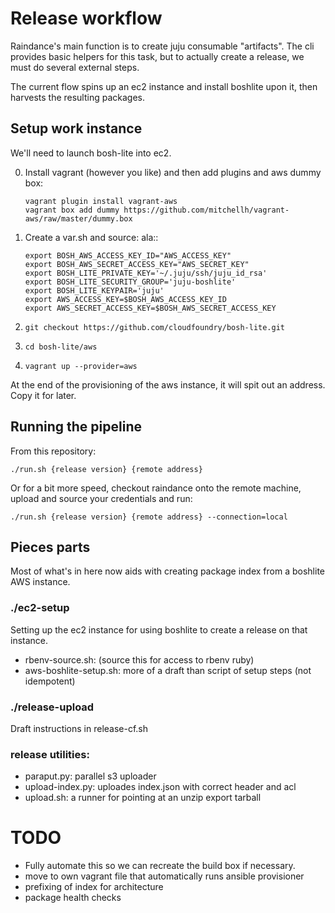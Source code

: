 # Release workflow

Raindance's main function is to create juju consumable
"artifacts". The cli provides basic helpers for this task, but to
actually create a release, we must do several external steps.

The current flow spins up an ec2 instance and install boshlite upon
it, then harvests the resulting packages.

## Setup work instance

We'll need to launch bosh-lite into ec2.

 0. Install vagrant (however you like) and then add plugins and aws
    dummy box:
    ```
    vagrant plugin install vagrant-aws
    vagrant box add dummy https://github.com/mitchellh/vagrant-aws/raw/master/dummy.box
    ```

 0. Create a var.sh and source: ala::
    ```
    export BOSH_AWS_ACCESS_KEY_ID="AWS_ACCESS_KEY"
    export BOSH_AWS_SECRET_ACCESS_KEY="AWS_SECRET_KEY"
    export BOSH_LITE_PRIVATE_KEY='~/.juju/ssh/juju_id_rsa'
    export BOSH_LITE_SECURITY_GROUP='juju-boshlite'
    export BOSH_LITE_KEYPAIR='juju'
    export AWS_ACCESS_KEY=$BOSH_AWS_ACCESS_KEY_ID
    export AWS_SECRET_ACCESS_KEY=$BOSH_AWS_SECRET_ACCESS_KEY
    ```

 0. `git checkout https://github.com/cloudfoundry/bosh-lite.git`

 0. `cd bosh-lite/aws`

 0. `vagrant up --provider=aws`

At the end of the provisioning of the aws instance, it will spit out an address. Copy it for later.

## Running the pipeline

From this repository:

 `./run.sh {release version} {remote address}`

Or for a bit more speed, checkout raindance onto the remote machine,
upload and source your credentials and run:

 `./run.sh {release version} {remote address} --connection=local`


## Pieces parts


Most of what's in here now aids with creating package index from a
boshlite AWS instance.

### ./ec2-setup

Setting up the ec2 instance for using boshlite to create a release
on that instance.

 - rbenv-source.sh: (source this for access to rbenv ruby)
 - aws-boshlite-setup.sh: more of a draft than script of setup steps (not idempotent)

### ./release-upload

Draft instructions in release-cf.sh

### release utilities:

 - paraput.py: parallel s3 uploader
 - upload-index.py: uploades index.json with correct header and acl
 - upload.sh: a runner for pointing at an unzip export tarball

# TODO

 - Fully automate this so we can recreate the build box if necessary.
 - move to own vagrant file that automatically runs ansible provisioner
 - prefixing of index for architecture
 - package health checks
